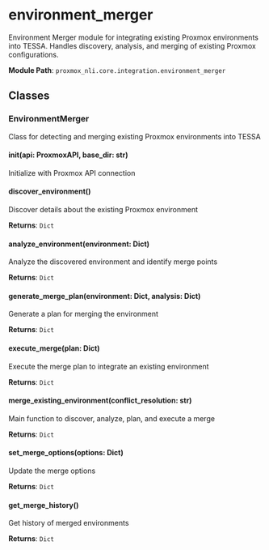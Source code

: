 # environment_merger

Environment Merger module for integrating existing Proxmox environments into TESSA.
Handles discovery, analysis, and merging of existing Proxmox configurations.

**Module Path**: `proxmox_nli.core.integration.environment_merger`

## Classes

### EnvironmentMerger

Class for detecting and merging existing Proxmox environments into TESSA

#### __init__(api: ProxmoxAPI, base_dir: str)

Initialize with Proxmox API connection

#### discover_environment()

Discover details about the existing Proxmox environment

**Returns**: `Dict`

#### analyze_environment(environment: Dict)

Analyze the discovered environment and identify merge points

**Returns**: `Dict`

#### generate_merge_plan(environment: Dict, analysis: Dict)

Generate a plan for merging the environment

**Returns**: `Dict`

#### execute_merge(plan: Dict)

Execute the merge plan to integrate an existing environment

**Returns**: `Dict`

#### merge_existing_environment(conflict_resolution: str)

Main function to discover, analyze, plan, and execute a merge

**Returns**: `Dict`

#### set_merge_options(options: Dict)

Update the merge options

**Returns**: `Dict`

#### get_merge_history()

Get history of merged environments

**Returns**: `Dict`

